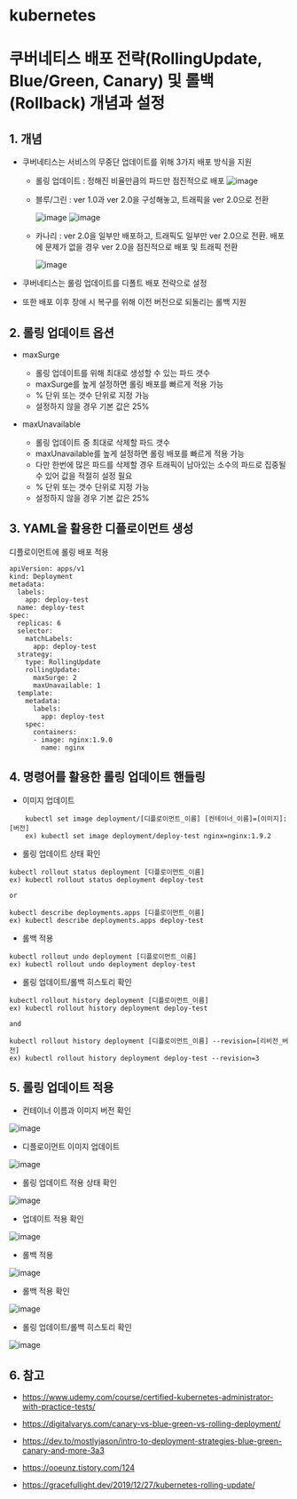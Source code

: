 # kubernetes


# 쿠버네티스 배포 전략(RollingUpdate, Blue/Green, Canary) 및 롤백(Rollback) 개념과 설정

## 1. 개념
+ 쿠버네티스는 서비스의 무중단 업데이트를 위해 3가지 배포 방식을 지원
  - 롤링 업데이트 : 정해진 비율만큼의 파드만 점진적으로 배포
![image](https://github.com/hanjhoon/kubernetes/assets/121271030/f3783404-d1ba-4ef4-b02c-972f847d0a6d)

  - 블루/그린 : ver 1.0과 ver 2.0을 구성해놓고, 트래픽을 ver 2.0으로 전환
    
    ![image](https://github.com/hanjhoon/kubernetes/assets/121271030/05d2cdbc-b6fb-42a9-be14-52ab6f17d178)
    ![image](https://github.com/hanjhoon/kubernetes/assets/121271030/5b02bd17-f915-41fc-8f0b-f68e525a725f)

  - 카나리 : ver 2.0을 일부만 배포하고, 트래픽도 일부만 ver 2.0으로 전환. 배포에 문제가 없을 경우 ver 2.0을 점진적으로 배포 및 트래픽 전환
    
    ![image](https://github.com/hanjhoon/kubernetes/assets/121271030/8c9a68a3-7325-4723-9213-4c77c0b7af6e)

+ 쿠버네티스는 롤링 업데이트를 디폴트 배포 전략으로 설정
+ 또한 배포 이후 장애 시 복구를 위해 이전 버전으로 되돌리는 롤백 지원

## 2. 롤링 업데이트 옵션
+ maxSurge

  - 롤링 업데이트를 위해 최대로 생성할 수 있는 파드 갯수
  - maxSurge를 높게 설정하면 롤링 배포를 빠르게 적용 가능
  - % 단위 또는 갯수 단위로 지정 가능
  - 설정하지 않을 경우 기본 값은 25%

+ maxUnavailable

  - 롤링 업데이트 중 최대로 삭제할 파드 갯수
  - maxUnavailable를 높게 설정하면 롤링 배포를 빠르게 적용 가능
  - 다만 한번에 많은 파드를 삭제할 경우 트래픽이 남아있는 소수의 파드로 집중될 수 있어 값을 적절히 설정 필요
  - % 단위 또는 갯수 단위로 지정 가능
  - 설정하지 않을 경우 기본 값은 25%

## 3. YAML을 활용한 디플로이먼트 생성
디플로이먼트에 롤링 배포 적용

```
apiVersion: apps/v1
kind: Deployment
metadata:
  labels:
    app: deploy-test
  name: deploy-test
spec:
  replicas: 6
  selector:
    matchLabels:
      app: deploy-test
  strategy:
    type: RollingUpdate
    rollingUpdate:
      maxSurge: 2
      maxUnavailable: 1
  template:
    metadata:
      labels:
        app: deploy-test
    spec:
      containers:
      - image: nginx:1.9.0
        name: nginx

```

## 4. 명령어를 활용한 롤링 업데이트 핸들링
+ 이미지 업데이트
```
	kubectl set image deployment/[디플로이먼트_이름] [컨테이너_이름]=[이미지]:[버전]
	ex) kubectl set image deployment/deploy-test nginx=nginx:1.9.2
```

+ 롤링 업데이트 상태 확인
```
kubectl rollout status deployment [디플로이먼트_이름]
ex) kubectl rollout status deployment deploy-test

or

kubectl describe deployments.apps [디플로이먼트_이름]
ex) kubectl describe deployments.apps deploy-test
```

+ 롤백 적용

```
kubectl rollout undo deployment [디플로이먼트_이름]
ex) kubectl rollout undo deployment deploy-test
```

+ 롤링 업데이트/롤백 히스토리 확인
```
kubectl rollout history deployment [디플로이먼트_이름]
ex) kubectl rollout history deployment deploy-test

and

kubectl rollout history deployment [디플로이먼트_이름] --revision=[리비전_버전]
ex) kubectl rollout history deployment deploy-test --revision=3
```

## 5. 롤링 업데이트 적용
+ 컨테이너 이름과 이미지 버전 확인

![image](https://github.com/hanjhoon/kubernetes/assets/121271030/a8a93339-7c4b-4874-b4b1-edc13fec980b)

+ 디플로이먼트 이미지 업데이트

![image](https://github.com/hanjhoon/kubernetes/assets/121271030/bb752dff-fc3d-4237-aaf8-b92f20c9d0ad)

+ 롤링 업데이트 적용 상태 확인

![image](https://github.com/hanjhoon/kubernetes/assets/121271030/0c8fc2c4-95ea-44b7-8f34-8b1ea387d4eb)

+ 업데이트 적용 확인

![image](https://github.com/hanjhoon/kubernetes/assets/121271030/21548249-fd5c-4639-a2c4-915a0b6ffaa0)

+ 롤백 적용

![image](https://github.com/hanjhoon/kubernetes/assets/121271030/0cd3318e-97eb-4b0d-8b88-eb816ae0d3cc)

+ 롤백 적용 확인

![image](https://github.com/hanjhoon/kubernetes/assets/121271030/01f45ffa-06cb-48de-b50c-d132e801a1ba)

+ 롤링 업데이트/롤백 히스토리 확인

![image](https://github.com/hanjhoon/kubernetes/assets/121271030/29e5d335-2767-450c-a299-e4499d2930ca)

## 6. 참고
+ https://www.udemy.com/course/certified-kubernetes-administrator-with-practice-tests/

+ https://digitalvarys.com/canary-vs-blue-green-vs-rolling-deployment/

+ https://dev.to/mostlyjason/intro-to-deployment-strategies-blue-green-canary-and-more-3a3

+ https://ooeunz.tistory.com/124

+ https://gracefullight.dev/2019/12/27/kubernetes-rolling-update/


